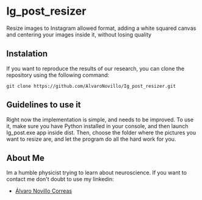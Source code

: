 # Ig_post_resizer
Resize images to Instagram allowed format, adding a white squared canvas and centering your images inside it, without losing quality
## Instalation

If you want to reproduce the results of our research, you can clone the repository using the following command:

    git clone https://github.com/AlvaroNovillo/Ig_post_resizer.git
    
    
## Guidelines to use it

Right now the implementation is simple, and needs to be improved. To use it, make sure you have Python installed in your console, and then launch Ig_post.exe app inside dist. Then, choose the folder where the pictures you want to resize are, and let the program do all the hard work for you.


## About Me

Im a humble physicist trying to learn about neuroscience. If you want to contact me don't doubt to use my linkedin:
* <div class="badge-base LI-profile-badge" data-locale="es_ES" data-size="medium" data-theme="dark" data-type="VERTICAL" data-vanity="álvaro-novillo-correas-1b4452226" data-version="v1"><a class="badge-base__link LI-simple-link" href="https://es.linkedin.com/in/%C3%A1lvaro-novillo-correas-1b4452226?trk=profile-badge">Álvaro Novillo Correas</a></div>
